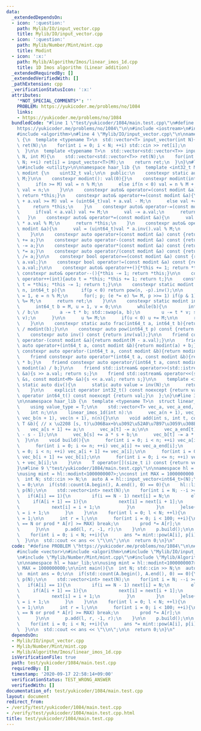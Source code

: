 ```yaml
---
data:
  _extendedDependsOn:
  - icon: ':question:'
    path: Mylib/IO/input_vector.cpp
    title: Mylib/IO/input_vector.cpp
  - icon: ':question:'
    path: Mylib/Number/Mint/mint.cpp
    title: Modint
  - icon: ':x:'
    path: Mylib/Algorithm/Imos/linear_imos_1d.cpp
    title: 1D Imos algorithm (Linear addition)
  _extendedRequiredBy: []
  _extendedVerifiedWith: []
  _pathExtension: cpp
  _verificationStatusIcon: ':x:'
  attributes:
    '*NOT_SPECIAL_COMMENTS*': ''
    PROBLEM: https://yukicoder.me/problems/no/1084
    links:
    - https://yukicoder.me/problems/no/1084
  bundledCode: "#line 1 \"test/yukicoder/1084/main.test.cpp\"\n#define PROBLEM \"\
    https://yukicoder.me/problems/no/1084\"\n\n#include <iostream>\n#include <vector>\n\
    #include <algorithm>\n#line 4 \"Mylib/IO/input_vector.cpp\"\n\nnamespace haar_lib\
    \ {\n  template <typename T>\n  std::vector<T> input_vector(int N){\n    std::vector<T>\
    \ ret(N);\n    for(int i = 0; i < N; ++i) std::cin >> ret[i];\n    return ret;\n\
    \  }\n\n  template <typename T>\n  std::vector<std::vector<T>> input_vector(int\
    \ N, int M){\n    std::vector<std::vector<T>> ret(N);\n    for(int i = 0; i <\
    \ N; ++i) ret[i] = input_vector<T>(M);\n    return ret;\n  }\n}\n#line 3 \"Mylib/Number/Mint/mint.cpp\"\
    \n#include <utility>\n\nnamespace haar_lib {\n  template <int32_t M>\n  class\
    \ modint {\n    uint32_t val;\n\n  public:\n    constexpr static auto mod(){return\
    \ M;}\n\n    constexpr modint(): val(0){}\n    constexpr modint(int64_t n){\n\
    \      if(n >= M) val = n % M;\n      else if(n < 0) val = n % M + M;\n      else\
    \ val = n;\n    }\n\n    constexpr auto& operator=(const modint &a){val = a.val;\
    \ return *this;}\n    constexpr auto& operator+=(const modint &a){\n      if(val\
    \ + a.val >= M) val = (uint64_t)val + a.val - M;\n      else val += a.val;\n \
    \     return *this;\n    }\n    constexpr auto& operator-=(const modint &a){\n\
    \      if(val < a.val) val += M;\n      val -= a.val;\n      return *this;\n \
    \   }\n    constexpr auto& operator*=(const modint &a){\n      val = (uint64_t)val\
    \ * a.val % M;\n      return *this;\n    }\n    constexpr auto& operator/=(const\
    \ modint &a){\n      val = (uint64_t)val * a.inv().val % M;\n      return *this;\n\
    \    }\n\n    constexpr auto operator+(const modint &a) const {return modint(*this)\
    \ += a;}\n    constexpr auto operator-(const modint &a) const {return modint(*this)\
    \ -= a;}\n    constexpr auto operator*(const modint &a) const {return modint(*this)\
    \ *= a;}\n    constexpr auto operator/(const modint &a) const {return modint(*this)\
    \ /= a;}\n\n    constexpr bool operator==(const modint &a) const {return val ==\
    \ a.val;}\n    constexpr bool operator!=(const modint &a) const {return val !=\
    \ a.val;}\n\n    constexpr auto& operator++(){*this += 1; return *this;}\n   \
    \ constexpr auto& operator--(){*this -= 1; return *this;}\n\n    constexpr auto\
    \ operator++(int){auto t = *this; *this += 1; return t;}\n    constexpr auto operator--(int){auto\
    \ t = *this; *this -= 1; return t;}\n\n    constexpr static modint pow(int64_t\
    \ n, int64_t p){\n      if(p < 0) return pow(n, -p).inv();\n\n      int64_t ret\
    \ = 1, e = n % M;\n      for(; p; (e *= e) %= M, p >>= 1) if(p & 1) (ret *= e)\
    \ %= M;\n      return ret;\n    }\n\n    constexpr static modint inv(int64_t a){\n\
    \      int64_t b = M, u = 1, v = 0;\n\n      while(b){\n        int64_t t = a\
    \ / b;\n        a -= t * b; std::swap(a, b);\n        u -= t * v; std::swap(u,\
    \ v);\n      }\n\n      u %= M;\n      if(u < 0) u += M;\n\n      return u;\n\
    \    }\n\n    constexpr static auto frac(int64_t a, int64_t b){return modint(a)\
    \ / modint(b);}\n\n    constexpr auto pow(int64_t p) const {return pow(val, p);}\n\
    \    constexpr auto inv() const {return inv(val);}\n\n    friend constexpr auto\
    \ operator-(const modint &a){return modint(M - a.val);}\n\n    friend constexpr\
    \ auto operator+(int64_t a, const modint &b){return modint(a) + b;}\n    friend\
    \ constexpr auto operator-(int64_t a, const modint &b){return modint(a) - b;}\n\
    \    friend constexpr auto operator*(int64_t a, const modint &b){return modint(a)\
    \ * b;}\n    friend constexpr auto operator/(int64_t a, const modint &b){return\
    \ modint(a) / b;}\n\n    friend std::istream& operator>>(std::istream &s, modint<M>\
    \ &a){s >> a.val; return s;}\n    friend std::ostream& operator<<(std::ostream\
    \ &s, const modint<M> &a){s << a.val; return s;}\n\n    template <int N>\n   \
    \ static auto div(){\n      static auto value = inv(N);\n      return value;\n\
    \    }\n\n    explicit operator int32_t() const noexcept {return val;}\n    explicit\
    \ operator int64_t() const noexcept {return val;}\n  };\n}\n#line 3 \"Mylib/Algorithm/Imos/linear_imos_1d.cpp\"\
    \n\nnamespace haar_lib {\n  template <typename T>\n  struct linear_imos_1d {\n\
    \    using value_type = T;\n\n    std::vector<T> vec_a, vec_a_end, vec_b, vec;\n\
    \    int n;\n\n    linear_imos_1d(int n):\n      vec_a(n + 1), vec_a_end(n + 1),\
    \ vec_b(n + 1), vec(n + 1), n(n){}\n\n    void add(int s, int t, const T &a, const\
    \ T &b){ // x \u2208 [s, t)\u306Bax+b\u3092\u52A0\u7B97\u3059\u308B\u3002\n  \
    \    vec_a[s + 1] += a;\n      vec_a[t] -= a;\n\n      vec_a_end[t] -= a * (t\
    \ - s - 1);\n\n      vec_b[s] += a * s + b;\n      vec_b[t] -= a * s + b;\n  \
    \  }\n\n    void build(){\n      for(int i = 0; i < n; ++i) vec_a[i + 1] += vec_a[i];\n\
    \      for(int i = 0; i <= n; ++i) vec_a[i] += vec_a_end[i];\n      for(int i\
    \ = 0; i < n; ++i) vec_a[i + 1] += vec_a[i];\n\n      for(int i = 0; i < n; ++i)\
    \ vec_b[i + 1] += vec_b[i];\n\n      for(int i = 0; i <= n; ++i) vec[i] = vec_a[i]\
    \ + vec_b[i];\n    }\n\n    T operator[](size_t i) const {return vec[i];}\n  };\n\
    }\n#line 9 \"test/yukicoder/1084/main.test.cpp\"\n\nnamespace hl = haar_lib;\n\
    \nusing mint = hl::modint<1000000007>;\nconst int MAX = 1000000000;\n\nint main(){\n\
    \  int N; std::cin >> N;\n  auto A = hl::input_vector<int64_t>(N);\n\n  mint ans\
    \ = 0;\n\n  if(std::count(A.begin(), A.end(), 0) == 0){\n    hl::linear_imos_1d<int64_t>\
    \ p(N);\n\n    std::vector<int> next(N);\n    for(int i = N; --i >= 0;){\n   \
    \   if(A[i] == 1){\n        if(i == N - 1) next[i] = N;\n        else{\n     \
    \     if(A[i + 1] == 1){\n            next[i] = next[i + 1];\n          }else{\n\
    \            next[i] = i + 1;\n          }\n        }\n      }else{\n        next[i]\
    \ = i + 1;\n      }\n    }\n\n    for(int l = 0; l < N; ++l){\n      int64_t prod\
    \ = 1;\n\n      int r = l;\n\n      for(int i = 0; i < 100; ++i){\n        if(r\
    \ == N or prod * A[r] >= MAX) break;\n        prod *= A[r];\n        r = next[r];\n\
    \      }\n\n      p.add(l, r, -1, r);\n    }\n\n    p.build();\n\n    ans = 1;\n\
    \    for(int i = 0; i < N; ++i){\n      ans *= mint::pow(A[i], p[i]);\n    }\n\
    \  }\n\n  std::cout << ans << \"\\n\";\n\n  return 0;\n}\n"
  code: "#define PROBLEM \"https://yukicoder.me/problems/no/1084\"\n\n#include <iostream>\n\
    #include <vector>\n#include <algorithm>\n#include \"Mylib/IO/input_vector.cpp\"\
    \n#include \"Mylib/Number/Mint/mint.cpp\"\n#include \"Mylib/Algorithm/Imos/linear_imos_1d.cpp\"\
    \n\nnamespace hl = haar_lib;\n\nusing mint = hl::modint<1000000007>;\nconst int\
    \ MAX = 1000000000;\n\nint main(){\n  int N; std::cin >> N;\n  auto A = hl::input_vector<int64_t>(N);\n\
    \n  mint ans = 0;\n\n  if(std::count(A.begin(), A.end(), 0) == 0){\n    hl::linear_imos_1d<int64_t>\
    \ p(N);\n\n    std::vector<int> next(N);\n    for(int i = N; --i >= 0;){\n   \
    \   if(A[i] == 1){\n        if(i == N - 1) next[i] = N;\n        else{\n     \
    \     if(A[i + 1] == 1){\n            next[i] = next[i + 1];\n          }else{\n\
    \            next[i] = i + 1;\n          }\n        }\n      }else{\n        next[i]\
    \ = i + 1;\n      }\n    }\n\n    for(int l = 0; l < N; ++l){\n      int64_t prod\
    \ = 1;\n\n      int r = l;\n\n      for(int i = 0; i < 100; ++i){\n        if(r\
    \ == N or prod * A[r] >= MAX) break;\n        prod *= A[r];\n        r = next[r];\n\
    \      }\n\n      p.add(l, r, -1, r);\n    }\n\n    p.build();\n\n    ans = 1;\n\
    \    for(int i = 0; i < N; ++i){\n      ans *= mint::pow(A[i], p[i]);\n    }\n\
    \  }\n\n  std::cout << ans << \"\\n\";\n\n  return 0;\n}\n"
  dependsOn:
  - Mylib/IO/input_vector.cpp
  - Mylib/Number/Mint/mint.cpp
  - Mylib/Algorithm/Imos/linear_imos_1d.cpp
  isVerificationFile: true
  path: test/yukicoder/1084/main.test.cpp
  requiredBy: []
  timestamp: '2020-09-17 22:58:14+09:00'
  verificationStatus: TEST_WRONG_ANSWER
  verifiedWith: []
documentation_of: test/yukicoder/1084/main.test.cpp
layout: document
redirect_from:
- /verify/test/yukicoder/1084/main.test.cpp
- /verify/test/yukicoder/1084/main.test.cpp.html
title: test/yukicoder/1084/main.test.cpp
---
```

